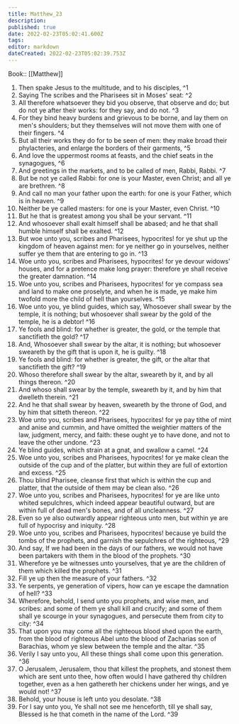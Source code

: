 ```yaml
---
title: Matthew_23
description: 
published: true
date: 2022-02-23T05:02:41.600Z
tags: 
editor: markdown
dateCreated: 2022-02-23T05:02:39.753Z
---
```


 Book:: [[Matthew]]
 1. Then spake Jesus to the multitude, and to his disciples, ^1
 2. Saying The scribes and the Pharisees sit in Moses' seat: ^2
 3. All therefore whatsoever they bid you observe, that observe and do; but do not ye after their works: for they say, and do not. ^3
 4. For they bind heavy burdens and grievous to be borne, and lay them on men's shoulders; but they themselves will not move them with one of their fingers. ^4
 5. But all their works they do for to be seen of men: they make broad their phylacteries, and enlarge the borders of their garments, ^5
 6. And love the uppermost rooms at feasts, and the chief seats in the synagogues, ^6
 7. And greetings in the markets, and to be called of men, Rabbi, Rabbi. ^7
 8. But be not ye called Rabbi: for one is your Master, even Christ; and all ye are brethren. ^8
 9. And call no man your father upon the earth: for one is your Father, which is in heaven. ^9
 10. Neither be ye called masters: for one is your Master, even Christ. ^10
 11. But he that is greatest among you shall be your servant. ^11
 12. And whosoever shall exalt himself shall be abased; and he that shall humble himself shall be exalted. ^12
 13. But woe unto you, scribes and Pharisees, hypocrites! for ye shut up the kingdom of heaven against men: for ye neither go in yourselves, neither suffer ye them that are entering to go in. ^13
 14. Woe unto you, scribes and Pharisees, hypocrites! for ye devour widows' houses, and for a pretence make long prayer: therefore ye shall receive the greater damnation. ^14
 15. Woe unto you, scribes and Pharisees, hypocrites! for ye compass sea and land to make one proselyte, and when he is made, ye make him twofold more the child of hell than yourselves. ^15
 16. Woe unto you, ye blind guides, which say, Whosoever shall swear by the temple, it is nothing; but whosoever shall swear by the gold of the temple, he is a debtor! ^16
 17. Ye fools and blind: for whether is greater, the gold, or the temple that sanctifieth the gold? ^17
 18. And, Whosoever shall swear by the altar, it is nothing; but whosoever sweareth by the gift that is upon it, he is guilty. ^18
 19. Ye fools and blind: for whether is greater, the gift, or the altar that sanctifieth the gift? ^19
 20. Whoso therefore shall swear by the altar, sweareth by it, and by all things thereon. ^20
 21. And whoso shall swear by the temple, sweareth by it, and by him that dwelleth therein. ^21
 22. And he that shall swear by heaven, sweareth by the throne of God, and by him that sitteth thereon. ^22
 23. Woe unto you, scribes and Pharisees, hypocrites! for ye pay tithe of mint and anise and cummin, and have omitted the weightier matters of the law, judgment, mercy, and faith: these ought ye to have done, and not to leave the other undone. ^23
 24. Ye blind guides, which strain at a gnat, and swallow a camel. ^24
 25. Woe unto you, scribes and Pharisees, hypocrites! for ye make clean the outside of the cup and of the platter, but within they are full of extortion and excess. ^25
 26. Thou blind Pharisee, cleanse first that which is within the cup and platter, that the outside of them may be clean also. ^26
 27. Woe unto you, scribes and Pharisees, hypocrites! for ye are like unto whited sepulchres, which indeed appear beautiful outward, but are within full of dead men's bones, and of all uncleanness. ^27
 28. Even so ye also outwardly appear righteous unto men, but within ye are full of hypocrisy and iniquity. ^28
 29. Woe unto you, scribes and Pharisees, hypocrites! because ye build the tombs of the prophets, and garnish the sepulchres of the righteous, ^29
 30. And say, If we had been in the days of our fathers, we would not have been partakers with them in the blood of the prophets. ^30
 31. Wherefore ye be witnesses unto yourselves, that ye are the children of them which killed the prophets. ^31
 32. Fill ye up then the measure of your fathers. ^32
 33. Ye serpents, ye generation of vipers, how can ye escape the damnation of hell? ^33
 34. Wherefore, behold, I send unto you prophets, and wise men, and scribes: and some of them ye shall kill and crucify; and some of them shall ye scourge in your synagogues, and persecute them from city to city: ^34
 35. That upon you may come all the righteous blood shed upon the earth, from the blood of righteous Abel unto the blood of Zacharias son of Barachias, whom ye slew between the temple and the altar. ^35
 36. Verily I say unto you, All these things shall come upon this generation. ^36
 37. O Jerusalem, Jerusalem, thou that killest the prophets, and stonest them which are sent unto thee, how often would I have gathered thy children together, even as a hen gathereth her chickens under her wings, and ye would not! ^37
 38. Behold, your house is left unto you desolate. ^38
 39. For I say unto you, Ye shall not see me henceforth, till ye shall say, Blessed is he that cometh in the name of the Lord. ^39
